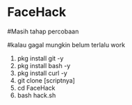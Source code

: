 # FaceHack

#Masih tahap percobaan

#kalau gagal mungkin belum terlalu work

1. pkg install git -y
2. pkg install bash -y
3. pkg install curl -y
4. git clone [scriptnya]
5. cd FaceHack
6. bash hack.sh
